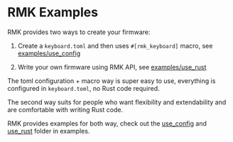 # RMK Examples

RMK provides two ways to create your firmware: 

1. Create a `keyboard.toml` and then uses `#[rmk_keyboard]` macro, see [examples/use_config](https://github.com/HaoboGu/rmk/tree/main/examples/use_config)

2. Write your own firmware using RMK API, see [examples/use_rust](https://github.com/HaoboGu/rmk/tree/main/examples/use_rust)

The toml configuration + macro way is super easy to use, everything is configured in `keyboard.toml`, no Rust code required.

The second way suits for people who want flexibility and extendability and are comfortable with writing Rust code. 

RMK provides examples for both way, check out the [use_config](https://github.com/HaoboGu/rmk/tree/main/examples/use_config) and [use_rust](https://github.com/HaoboGu/rmk/tree/main/examples/use_rust) folder in examples.

